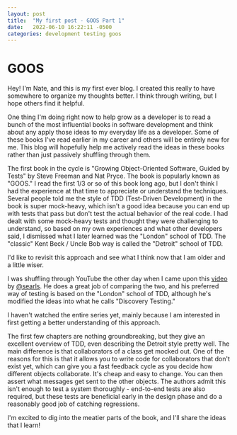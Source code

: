 ```yaml
---
layout: post
title:  "My first post - GOOS Part 1"
date:   2022-06-10 16:22:11 -0500
categories: development testing goos
---
```


# GOOS

Hey! I'm Nate, and this is my first ever blog. I created this really to have
somewhere to organize my thoughts better. I think through writing, but I hope
others find it helpful.

One thing I'm doing right now to help grow as a developer is to read a bunch of
the most influential books in software development and think about any apply
those ideas to my everyday life as a developer. Some of these books I've read
earlier in my career and others will be entirely new for me. This blog will
hopefully help me actively read the ideas in these books rather than just
passively shuffling through them.

The first book in the cycle is "Growing Object-Oriented Software, Guided by
Tests" by Steve Freeman and Nat Pryce. The book is popularly known as "GOOS." I
read the first 1/3 or so of this book long ago, but I don't think I had the
experience at that time to appreciate or understand the techniques. Several
people told me the style of TDD (Test-Driven Development) in the book is super
mock-heavy, which isn't a good idea because you can end up with tests that pass
but don't test the actual behavior of the real code. I had dealt with some
mock-heavy tests and thought they were challenging to understand, so based on my
own experiences and what other developers said, I dismissed what I later learned
was the "London" school of TDD. The "classic" Kent Beck / Uncle Bob way is
called the "Detroit" school of TDD.

I'd like to revisit this approach and see what I think now that I am older and a
little wiser.

I was shuffling through YouTube the other day when I came upon this
[video](https://www.youtube.com/watch?v=aeX5OXO-w30) by
[@searls](https://twitter.com/searls). He does a great job of comparing the two,
and his preferred way of testing is based on the "London" school of TDD,
although he's modified the ideas into what he calls "Discovery Testing." 

I haven't watched the entire series yet, mainly because I am interested in first
getting a better understanding of this approach.

The first few chapters are nothing groundbreaking, but they give an excellent
overview of TDD, even describing the Detroit style pretty well. The main
difference is that collaborators of a class get mocked out. One of the reasons
for this is that it allows you to write code for collaborators that don't exist
yet, which can give you a fast feedback cycle as you decide how different
objects collaborate. It's cheap and easy to change. You can then assert what
messages get sent to the other objects. The authors admit this isn't enough to
test a system thoroughly - end-to-end tests are also required, but these tests
are beneficial early in the design phase and do a reasonably good job of
catching regressions.

I'm excited to dig into the meatier parts of the book, and I'll share the ideas
that I learn!
